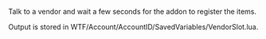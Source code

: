 Talk to a vendor and wait a few seconds for the addon to register the items.

Output is stored in WTF/Account/AccountID/SavedVariables/VendorSlot.lua.
